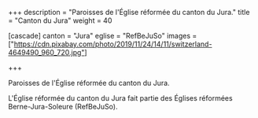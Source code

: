 +++
description = "Paroisses de l'Église réformée du canton du Jura."
title = "Canton du Jura"
weight = 40

[cascade]
  canton = "Jura"
  eglise = "RefBeJuSo"
  images = ["https://cdn.pixabay.com/photo/2019/11/24/14/11/switzerland-4649490_960_720.jpg"]

+++

Paroisses de l'Église réformée du canton du Jura.

L'Église réformée du canton du Jura fait partie des Églises réformées Berne-Jura-Soleure (RefBeJuSo).